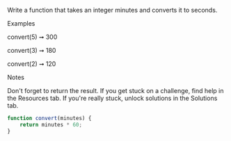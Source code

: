Write a function that takes an integer minutes and converts it to seconds.


Examples

convert(5) ➞ 300

convert(3) ➞ 180

convert(2) ➞ 120


Notes

Don't forget to return the result.
If you get stuck on a challenge, find help in the Resources tab.
If you're really stuck, unlock solutions in the Solutions tab.


```javascript
function convert(minutes) {
	return minutes * 60;
}
```
